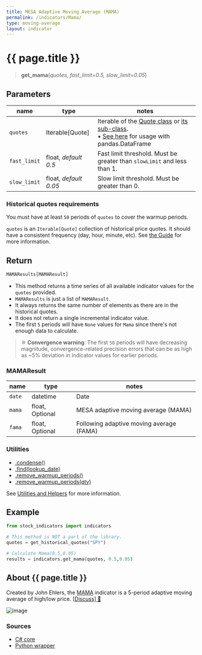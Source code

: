 ```yaml
---
title: MESA Adaptive Moving Average (MAMA)
permalink: /indicators/Mama/
type: moving-average
layout: indicator
---
```


# {{ page.title }}

><span class="indicator-syntax">**get_mama**(*quotes, fast_limit=0.5, slow_limit=0.05*)</span>

## Parameters

| name | type | notes
| -- |-- |--
| `quotes` | Iterable[Quote] | Iterable of the [Quote class]({{site.baseurl}}/guide/#historical-quotes) or [its sub-class]({{site.baseurl}}/guide/#using-custom-quote-classes). <br><span class='qna-dataframe'> • [See here]({{site.baseurl}}/guide/#using-pandasdataframe) for usage with pandas.DataFrame</span>
| `fast_limit` | float, *default 0.5* | Fast limit threshold.  Must be greater than `slowLimit` and less than 1.
| `slow_limit` | float, *default 0.05* | Slow limit threshold.  Must be greater than 0.

### Historical quotes requirements

You must have at least `50` periods of `quotes` to cover the warmup periods.

`quotes` is an `Iterable[Quote]` collection of historical price quotes.  It should have a consistent frequency (day, hour, minute, etc).  See [the Guide]({{site.baseurl}}/guide/#historical-quotes) for more information.

## Return

```python
MAMAResults[MAMAResult]
```

- This method returns a time series of all available indicator values for the `quotes` provided.
- `MAMAResults` is just a list of `MAMAResult`.
- It always returns the same number of elements as there are in the historical quotes.
- It does not return a single incremental indicator value.
- The first `5` periods will have `None` values for `Mama` since there's not enough data to calculate.

>&#9886; **Convergence warning**: The first `50` periods will have decreasing magnitude, convergence-related precision errors that can be as high as ~5% deviation in indicator values for earlier periods.

### MAMAResult

| name | type | notes
| -- |-- |--
| `date` | datetime | Date
| `mama` | float, Optional | MESA adaptive moving average (MAMA)
| `fama` | float, Optional | Following adaptive moving average (FAMA)

### Utilities

- [.condense()]({{site.baseurl}}/utilities#condense)
- [.find(lookup_date)]({{site.baseurl}}/utilities#find-indicator-result-by-date)
- [.remove_warmup_periods()]({{site.baseurl}}/utilities#remove-warmup-periods)
- [.remove_warmup_periods(qty)]({{site.baseurl}}/utilities#remove-warmup-periods)

See [Utilities and Helpers]({{site.baseurl}}/utilities#utilities-for-indicator-results) for more information.

## Example

```python
from stock_indicators import indicators

# This method is NOT a part of the library.
quotes = get_historical_quotes("SPY")

# Calculate Mama(0.5,0.05)
results = indicators.get_mama(quotes, 0.5,0.05)
```

## About {{ page.title }}

Created by John Ehlers, the [MAMA](http://mesasoftware.com/papers/MAMA.pdf) indicator is a 5-period adaptive moving average of high/low price.
[[Discuss] &#128172;]({{site.dotnet.repo}}/discussions/211 "Community discussion about this indicator")

![image]({{site.dotnet.charts}}/Mama.png)

### Sources

- [C# core]({{site.dotnet.src}}/m-r/Mama/Mama.Series.cs)
- [Python wrapper]({{site.python.src}}/mama.py)

